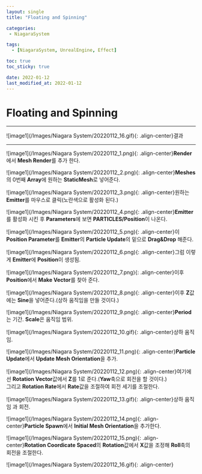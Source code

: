 ```yaml
---
layout: single
title: "Floating and Spinning"

categories:
 - NiagaraSystem

tags:
  - [NiagaraSystem, UnrealEngine, Effect]

toc: true
toc_sticky: true

date: 2022-01-12
last_modified_at: 2022-01-12
---
```



Floating and Spinning
===  



---
![image1](/Images/Niagara System/20220112_16.gif){: .align-center}결과  

---


![image1](/Images/Niagara System/20220112_1.png){: .align-center}**Render**에서 **Mesh Render**를 추가 한다.

![image1](/Images/Niagara System/20220112_2.png){: .align-center}**Meshes**의 0번째 **Array**에 원하는 **StaticMesh**로 넣어준다.  

![image1](/Images/Niagara System/20220112_3.png){: .align-center}원하는 **Emitter**를 마우스로 클릭(노란색으로 활성화 된다.)  

![image1](/Images/Niagara System/20220112_4.png){: .align-center}**Emitter**를 활성화 시킨 후 **Parameters**에 보면 **PARTICLES/Position**이 나온다.  

![image1](/Images/Niagara System/20220112_5.png){: .align-center}이 **Position Parameter**를 **Emitter**의 **Particle Update**의 밑으로 **Drag&Drop** 해준다.  

![image1](/Images/Niagara System/20220112_6.png){: .align-center}그럼 이렇게 **Emitter**에 **Position**이 생성됨.  

![image1](/Images/Niagara System/20220112_7.png){: .align-center}이후  **Position**에서 **Make Vector**를 찾아 준다.  

![image1](/Images/Niagara System/20220112_8.png){: .align-center}이후 **Z**값에는 **Sine**을 넣어준다.(상하 움직임을 만들 것이다.)  

![image1](/Images/Niagara System/20220112_9.png){: .align-center}**Period**는 기간. **Scale**은 움직임 범위.  

![image1](/Images/Niagara System/20220112_10.gif){: .align-center}상하 움직임. 

![image1](/Images/Niagara System/20220112_11.png){: .align-center}**Particle Update**에서 **Update Mesh Orientation**을 추가.  

![image1](/Images/Niagara System/20220112_12.png){: .align-center}여기에선 **Rotation Vector**값에서 **Z**를 1로 준다.(**Yaw**축으로 회전을 할 것이다.)  
그리고 **Rotation Rate**에서 **Rate**값을 조절하여 회전 세기를 조절한다.  

![image1](/Images/Niagara System/20220112_13.gif){: .align-center}상하 움직임 과 회전.  

![image1](/Images/Niagara System/20220112_14.png){: .align-center}**Particle Spawn**에서 **Initial Mesh Orientation**을 추가한다.  

![image1](/Images/Niagara System/20220112_15.png){: .align-center}**Rotation Coordicate Spaced**의 **Rotation**값에서 **X**값을 조정해 **Roll**축의 회전을 조절한다.  

![image1](/Images/Niagara System/20220112_16.gif){: .align-center}
